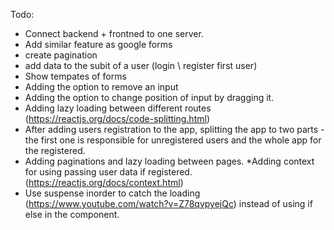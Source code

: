 Todo:
* Connect backend + frontned to one server.
* Add similar feature as google forms
* create pagination
* add data to the subit of a user (login \ register first user)
* Show tempates of forms
* Adding the option to remove an input
* Adding the option to change position of input by dragging it.
* Adding lazy loading between different routes (https://reactjs.org/docs/code-splitting.html)
* After adding users registration to the app, splitting the app to two parts - the first one is responsible for unregistered users and the whole app for the registered.
* Adding paginations and lazy loading between pages.
*Adding context for using passing user data if registered. (https://reactjs.org/docs/context.html)
* Use suspense inorder to catch the loading (https://www.youtube.com/watch?v=Z78qvpyejQc) instead of using if else in the component.
